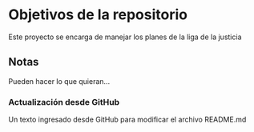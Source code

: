 # Objetivos de la repositorio

Este proyecto se encarga de manejar los planes de la liga de la justicia


## Notas
Pueden hacer lo que quieran...

### Actualización desde GitHub
Un texto ingresado desde GitHub para modificar el archivo README.md
